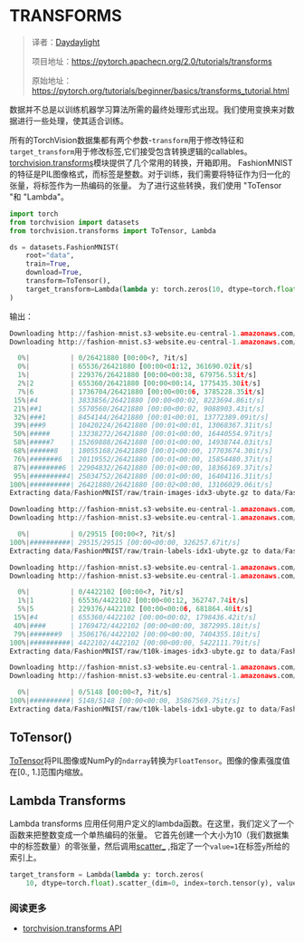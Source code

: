 # TRANSFORMS

> 译者：[Daydaylight](https://github.com/Daydaylight)
>
> 项目地址：<https://pytorch.apachecn.org/2.0/tutorials/transforms>
>
> 原始地址：<https://pytorch.org/tutorials/beginner/basics/transforms_tutorial.html>

数据并不总是以训练机器学习算法所需的最终处理形式出现。我们使用变换来对数据进行一些处理，使其适合训练。

所有的TorchVision数据集都有两个参数-``transform``用于修改特征和``target_transform``用于修改标签,它们接受包含转换逻辑的callables。[torchvision.transforms](https://pytorch.org/vision/stable/transforms.html)模块提供了几个常用的转换，开箱即用。
FashionMNIST的特征是PIL图像格式，而标签是整数。对于训练，我们需要将特征作为归一化的张量，将标签作为一热编码的张量。
为了进行这些转换，我们使用 "ToTensor "和 "Lambda"。

```py
import torch
from torchvision import datasets
from torchvision.transforms import ToTensor, Lambda

ds = datasets.FashionMNIST(
    root="data",
    train=True,
    download=True,
    transform=ToTensor(),
    target_transform=Lambda(lambda y: torch.zeros(10, dtype=torch.float).scatter_(0, torch.tensor(y), value=1))
)
```

输出：

```py
Downloading http://fashion-mnist.s3-website.eu-central-1.amazonaws.com/train-images-idx3-ubyte.gz
Downloading http://fashion-mnist.s3-website.eu-central-1.amazonaws.com/train-images-idx3-ubyte.gz to data/FashionMNIST/raw/train-images-idx3-ubyte.gz

  0%|          | 0/26421880 [00:00<?, ?it/s]
  0%|          | 65536/26421880 [00:00<01:12, 361690.02it/s]
  1%|          | 229376/26421880 [00:00<00:38, 679756.53it/s]
  2%|2         | 655360/26421880 [00:00<00:14, 1775435.30it/s]
  7%|6         | 1736704/26421880 [00:00<00:06, 3785228.35it/s]
 15%|#4        | 3833856/26421880 [00:00<00:02, 8223694.86it/s]
 21%|##1       | 5570560/26421880 [00:00<00:02, 9088903.43it/s]
 32%|###1      | 8454144/26421880 [00:01<00:01, 13772389.09it/s]
 39%|###9      | 10420224/26421880 [00:01<00:01, 13068367.31it/s]
 50%|#####     | 13238272/26421880 [00:01<00:00, 16440554.97it/s]
 58%|#####7    | 15269888/26421880 [00:01<00:00, 14938744.03it/s]
 68%|######8   | 18055168/26421880 [00:01<00:00, 17703674.30it/s]
 76%|#######6  | 20119552/26421880 [00:01<00:00, 15854480.37it/s]
 87%|########6 | 22904832/26421880 [00:01<00:00, 18366169.37it/s]
 95%|#########4| 25034752/26421880 [00:01<00:00, 16404116.31it/s]
100%|##########| 26421880/26421880 [00:02<00:00, 13106029.06it/s]
Extracting data/FashionMNIST/raw/train-images-idx3-ubyte.gz to data/FashionMNIST/raw

Downloading http://fashion-mnist.s3-website.eu-central-1.amazonaws.com/train-labels-idx1-ubyte.gz
Downloading http://fashion-mnist.s3-website.eu-central-1.amazonaws.com/train-labels-idx1-ubyte.gz to data/FashionMNIST/raw/train-labels-idx1-ubyte.gz

  0%|          | 0/29515 [00:00<?, ?it/s]
100%|##########| 29515/29515 [00:00<00:00, 326257.67it/s]
Extracting data/FashionMNIST/raw/train-labels-idx1-ubyte.gz to data/FashionMNIST/raw

Downloading http://fashion-mnist.s3-website.eu-central-1.amazonaws.com/t10k-images-idx3-ubyte.gz
Downloading http://fashion-mnist.s3-website.eu-central-1.amazonaws.com/t10k-images-idx3-ubyte.gz to data/FashionMNIST/raw/t10k-images-idx3-ubyte.gz

  0%|          | 0/4422102 [00:00<?, ?it/s]
  1%|1         | 65536/4422102 [00:00<00:12, 362747.74it/s]
  5%|5         | 229376/4422102 [00:00<00:06, 681864.40it/s]
 15%|#4        | 655360/4422102 [00:00<00:02, 1798436.42it/s]
 40%|####      | 1769472/4422102 [00:00<00:00, 3872995.18it/s]
 79%|#######9  | 3506176/4422102 [00:00<00:00, 7404355.18it/s]
100%|##########| 4422102/4422102 [00:00<00:00, 5422111.79it/s]
Extracting data/FashionMNIST/raw/t10k-images-idx3-ubyte.gz to data/FashionMNIST/raw

Downloading http://fashion-mnist.s3-website.eu-central-1.amazonaws.com/t10k-labels-idx1-ubyte.gz
Downloading http://fashion-mnist.s3-website.eu-central-1.amazonaws.com/t10k-labels-idx1-ubyte.gz to data/FashionMNIST/raw/t10k-labels-idx1-ubyte.gz

  0%|          | 0/5148 [00:00<?, ?it/s]
100%|##########| 5148/5148 [00:00<00:00, 35867569.75it/s]
Extracting data/FashionMNIST/raw/t10k-labels-idx1-ubyte.gz to data/FashionMNIST/raw
```

## ToTensor()

[ToTensor](https://pytorch.org/vision/stable/transforms.html#torchvision.transforms.ToTensor)将PIL图像或NumPy的``ndarray``转换为``FloatTensor``。图像的像素强度值在[0., 1.]范围内缩放。

## Lambda Transforms

Lambda transforms 应用任何用户定义的lambda函数。在这里，我们定义了一个函数来把整数变成一个单热编码的张量。
它首先创建一个大小为10（我们数据集中的标签数量）的零张量，然后调用[scatter_](https://pytorch.org/docs/stable/generated/torch.Tensor.scatter_.html) ,指定了一个``value=1``在标签``y``所给的索引上。

```py
target_transform = Lambda(lambda y: torch.zeros(
    10, dtype=torch.float).scatter_(dim=0, index=torch.tensor(y), value=1))
```

### 阅读更多
- [torchvision.transforms API](https://pytorch.org/vision/stable/transforms.html)
